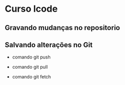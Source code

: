 # Curso lcode

## Gravando mudanças no repositorio

## Salvando alterações no Git

* comando git push

* comando git pull

* comando git fetch
